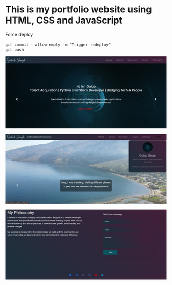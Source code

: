 # This is my portfolio website using HTML, CSS and JavaScript

<!-- If deploy doesn't work -->

Force deploy

```
git commit --allow-empty -m "Trigger redeploy"
git push

``` 

![Alt Text](img/screenshot.png)

![Alt Text](img/screenshot1.png)

![Alt Text](img/screenshot2.png)

